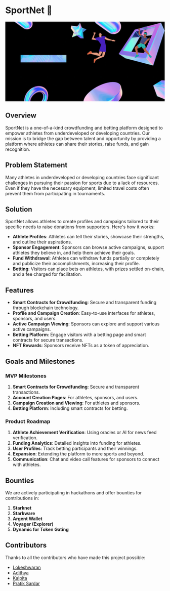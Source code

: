 # SportNet 🏅

![SportNet Banner](assets/Wardiere%20Inc..gif)

## Overview
SportNet is a one-of-a-kind crowdfunding and betting platform designed to empower athletes from underdeveloped or developing countries. Our mission is to bridge the gap between talent and opportunity by providing a platform where athletes can share their stories, raise funds, and gain recognition.

## Problem Statement
Many athletes in underdeveloped or developing countries face significant challenges in pursuing their passion for sports due to a lack of resources. Even if they have the necessary equipment, limited travel costs often prevent them from participating in tournaments.

## Solution
SportNet allows athletes to create profiles and campaigns tailored to their specific needs to raise donations from supporters. Here's how it works:

- **Athlete Profiles**: Athletes can tell their stories, showcase their strengths, and outline their aspirations.
- **Sponsor Engagement**: Sponsors can browse active campaigns, support athletes they believe in, and help them achieve their goals.
- **Fund Withdrawal**: Athletes can withdraw funds partially or completely and publicize their accomplishments, increasing their profile.
- **Betting**: Visitors can place bets on athletes, with prizes settled on-chain, and a fee charged for facilitation.

## Features
- **Smart Contracts for Crowdfunding**: Secure and transparent funding through blockchain technology.
- **Profile and Campaign Creation**: Easy-to-use interfaces for athletes, sponsors, and users.
- **Active Campaign Viewing**: Sponsors can explore and support various active campaigns.
- **Betting Platform**: Engage visitors with a betting page and smart contracts for secure transactions.
- **NFT Rewards**: Sponsors receive NFTs as a token of appreciation.

## Goals and Milestones
### MVP Milestones
1. **Smart Contracts for Crowdfunding**: Secure and transparent transactions.
2. **Account Creation Pages**: For athletes, sponsors, and users.
3. **Campaign Creation and Viewing**: For athletes and sponsors.
4. **Betting Platform**: Including smart contracts for betting.

### Product Roadmap
1. **Athlete Achievement Verification**: Using oracles or AI for news feed verification.
2. **Funding Analytics**: Detailed insights into funding for athletes.
3. **User Profiles**: Track betting participants and their winnings.
4. **Expansion**: Extending the platform to more sports and beyond.
5. **Communication**: Chat and video call features for sponsors to connect with athletes.

## Bounties
We are actively participating in hackathons and offer bounties for contributions in:
1. **Starknet**
2. **Starkware**
3. **Argent Wallet**
4. **Voyager (Explorer)**
5. **Dynamic for Token Gating**

## Contributors
Thanks to all the contributors who have made this project possible:


- [Lokeshwaran](https://github.com/contributor-2)
- [Adithya](https://github.com/your-username)
- [Kalpita](https://github.com/your-username)
- [Pratik Sardar](https://github.com/pratiksardar)
